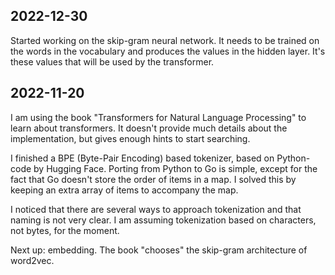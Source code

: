 ## 2022-12-30

Started working on the skip-gram neural network. It needs to be trained on the words in the vocabulary and produces the values in the hidden layer. It's these values that will be used by the transformer.

## 2022-11-20 

I am using the book "Transformers for Natural Language Processing" to learn about transformers. It doesn't provide much details about the implementation, but gives enough hints to start searching.

I finished a BPE (Byte-Pair Encoding) based tokenizer, based on Python-code by Hugging Face. Porting from Python to Go is simple, except for the fact that Go doesn't store the order of items in a map. I solved this by keeping an extra array of items to accompany the map.

I noticed that there are several ways to approach tokenization and that naming is not very clear. I am assuming tokenization based on characters, not bytes, for the moment.

Next up: embedding. The book "chooses" the skip-gram architecture of word2vec.
